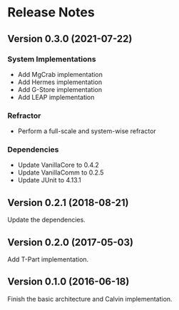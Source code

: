 # Release Notes

## Version 0.3.0 (2021-07-22)

### System Implementations

- Add MgCrab implementation
- Add Hermes implementation
- Add G-Store implementation
- Add LEAP implementation

### Refractor

- Perform a full-scale and system-wise refractor

### Dependencies

- Update VanillaCore to 0.4.2
- Update VanillaComm to 0.2.5
- Update JUnit to 4.13.1

## Version 0.2.1 (2018-08-21)

Update the dependencies.

## Version 0.2.0 (2017-05-03)

Add T-Part implementation.

## Version 0.1.0 (2016-06-18)

Finish the basic architecture and Calvin implementation.
